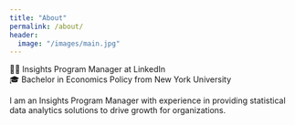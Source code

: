 ```yaml
---
title: "About"
permalink: /about/
header:
  image: "/images/main.jpg"
---
```


:woman_technologist: Insights Program Manager at LinkedIn   
:mortar_board: Bachelor in Economics Policy from New York University

I am an Insights Program Manager with experience in providing statistical data analytics solutions to drive growth for organizations.

